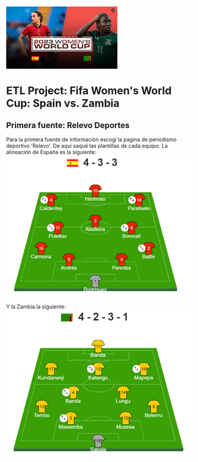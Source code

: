 ![Foto](Imagenes/Portada.jpeg)

# ETL Project: Fifa Women's World Cup: Spain vs. Zambia

## Primera fuente: Relevo Deportes

Para la primera fuente de información escogí la pagina de periodismo deportivo 'Relevo'. De aqui saqué las plantillas de cada equipo.
La alineación de España es la siguiente:
![Foto](Imagenes/esp_alineacion.png)

Y la Zambia la siguiente: 
![Foto](Imagenes/zamb_alineacion.png)



